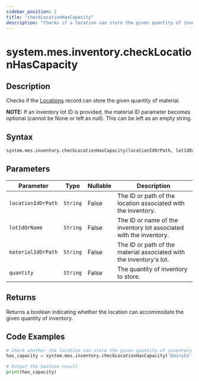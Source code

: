 ```yaml
---
sidebar_position: 2
title: "checkLocationHasCapacity"
description: "Checks if a location can store the given quantity of inventory."
---
```


# system.mes.inventory.checkLocationHasCapacity

## Description

Checks if the [Locations](../../data-model/location-model/location) record can store the given quantity of material.

**NOTE:** If an inventory lot ID is provided, the material ID parameter becomes optional (cannot be None or left as null).
This can be left as an empty string.

## Syntax

```python
system.mes.inventory.checkLocationHasCapacity(locationIdOrPath, lotIdOrName, materialId, quantity)
```

## Parameters

| Parameter          | Type     | Nullable | Description                                                         |
|--------------------|----------|----------|---------------------------------------------------------------------|
| `locationIdOrPath` | `String` | False    | The ID or path of the location associated with the inventory.       |
| `lotIdOrName`      | `String` | False    | The ID or name of the inventory lot associated with the inventory.  |
| `materialIdOrPath` | `String` | False    | The ID or path of the material associated with the inventory's lot. |
| `quantity`         | `String` | False    | The quantity of inventory to store.                                 |

## Returns

Returns a boolean indicating whether the location can accommodate the given quantity of inventory.

## Code Examples

```python
# Check whether the location can store the given quantity of inventory
has_capacity = system.mes.inventory.checkLocationHasCapacity('DairyCo', '425e29ed-2780-430a-95cf-79431ec0e3e5', 'Bottle/Milk', 1454)

# Output the boolean result
print(has_capacity)
```
